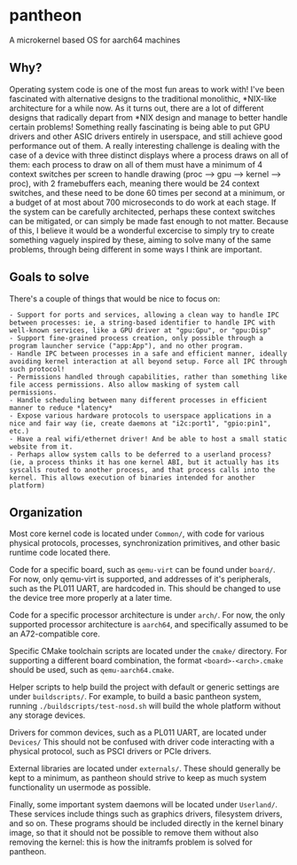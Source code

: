 # pantheon
A microkernel based OS for aarch64 machines

## Why?
Operating system code is one of the most fun areas to work with!
I've been fascinated with alternative designs to the traditional monolithic, *NIX-like
architecture for a while now. As it turns out, there are a lot of different
designs that radically depart from *NIX design and manage to better handle certain problems!
Something really fascinating is being able to put GPU drivers and other ASIC drivers 
entirely in userspace, and still achieve good performance out of them. A really interesting challenge
is dealing with the case of a device with three distinct displays where a process draws on all of them: 
each process to draw on all of them must have a minimum of 4 context switches per screen to handle drawing (proc --> gpu --> kernel --> proc), 
with 2 framebuffers each, meaning there would be 24 context switches, and these need to be done 60 times per second at a minimum, or a budget of at most about 700 microseconds to do work at each stage.
If the system can be carefully architected, perhaps these context switches can be mitigated, or can simply be made fast enough to not matter.
Because of this, I believe it would be a wonderful excercise to simply try to create something vaguely inspired by these, aiming to solve many of the same problems, through 
being different in some ways I think are important.

## Goals to solve
There's a couple of things that would be nice to focus on:

	- Support for ports and services, allowing a clean way to handle IPC between processes: ie, a string-based identifier to handle IPC with well-known services, like a GPU driver at "gpu:Gpu", or "gpu:Disp"
	- Support fine-grained process creation, only possible through a program launcher service ("app:App"), and no other program.
	- Handle IPC between processes in a safe and efficient manner, ideally avoiding kernel interaction at all beyond setup. Force all IPC through such protocol!
	- Permissions handled through capabilities, rather than something like file access permissions. Also allow masking of system call permissions.
	- Handle scheduling between many different processes in efficient manner to reduce *latency*
	- Expose various hardware protocols to userspace applications in a nice and fair way (ie, create daemons at "i2c:port1", "gpio:pin1", etc.)
	- Have a real wifi/ethernet driver! And be able to host a small static website from it.
	- Perhaps allow system calls to be deferred to a userland process? (ie, a process thinks it has one kernel ABI, but it actually has its syscalls routed to another process, and that process calls into the kernel. This allows execution of binaries intended for another platform)

## Organization
Most core kernel code is located under `Common/`, with code for
various physical protocols, processes, synchronization primitives, and other
basic runtime code located there.

Code for a specific board, such as `qemu-virt` can be found under `board/`.
For now, only qemu-virt is supported, and addresses of it's peripherals,
such as the PL011 UART, are hardcoded in. This should be changed to use the
device tree more properly at a later time.

Code for a specific processor architecture is under `arch/`. For now, the only
supported processor architecture is `aarch64`, and specifically assumed to be
an A72-compatible core.

Specific CMake toolchain scripts are located under the `cmake/` directory.
For supporting a different board combination, the format `<board>-<arch>.cmake`
should be used, such as `qemu-aarch64.cmake`.

Helper scripts to help build the project with default or generic settings are
under `buildscripts/`. For example, to build a basic pantheon system, running
`./buildscripts/test-nosd.sh` will build the whole platform without any storage
devices.

Drivers for common devices, such as a PL011 UART, are located under `Devices/`
This should not be confused with driver code interacting with a physical protocol,
such as PSCI drivers or PCIe drivers.

External libraries are located under `externals/`. These should generally be
kept to a minimum, as pantheon should strive to keep as much system functionality
un usermode as possible.

Finally, some important system daemons will be located under `Userland/`. These
services include things such as graphics drivers, filesystem drivers, and so on.
These programs should be included directly in the kernel binary image, so that it
should not be possible to remove them without also removing the kernel: this is
how the initramfs problem is solved for pantheon.